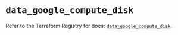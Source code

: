 # `data_google_compute_disk`

Refer to the Terraform Registry for docs: [`data_google_compute_disk`](https://registry.terraform.io/providers/hashicorp/google/6.43.0/docs/data-sources/compute_disk).
